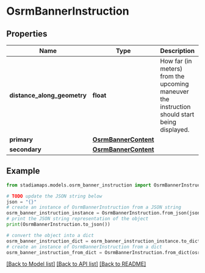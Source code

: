 # OsrmBannerInstruction


## Properties

Name | Type | Description | Notes
------------ | ------------- | ------------- | -------------
**distance_along_geometry** | **float** | How far (in meters) from the upcoming maneuver the instruction should start being displayed. | 
**primary** | [**OsrmBannerContent**](OsrmBannerContent.md) |  | 
**secondary** | [**OsrmBannerContent**](OsrmBannerContent.md) |  | [optional] 

## Example

```python
from stadiamaps.models.osrm_banner_instruction import OsrmBannerInstruction

# TODO update the JSON string below
json = "{}"
# create an instance of OsrmBannerInstruction from a JSON string
osrm_banner_instruction_instance = OsrmBannerInstruction.from_json(json)
# print the JSON string representation of the object
print(OsrmBannerInstruction.to_json())

# convert the object into a dict
osrm_banner_instruction_dict = osrm_banner_instruction_instance.to_dict()
# create an instance of OsrmBannerInstruction from a dict
osrm_banner_instruction_from_dict = OsrmBannerInstruction.from_dict(osrm_banner_instruction_dict)
```
[[Back to Model list]](../README.md#documentation-for-models) [[Back to API list]](../README.md#documentation-for-api-endpoints) [[Back to README]](../README.md)



